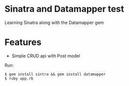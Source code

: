 Sinatra and Datamapper test
===========================

Learning Sinatra along with the Datamapper gem

Features
========

- Simple CRUD api with Post model

Run:
```
$ gem install sintra && gem install datamapper
$ ruby app.rb

```
